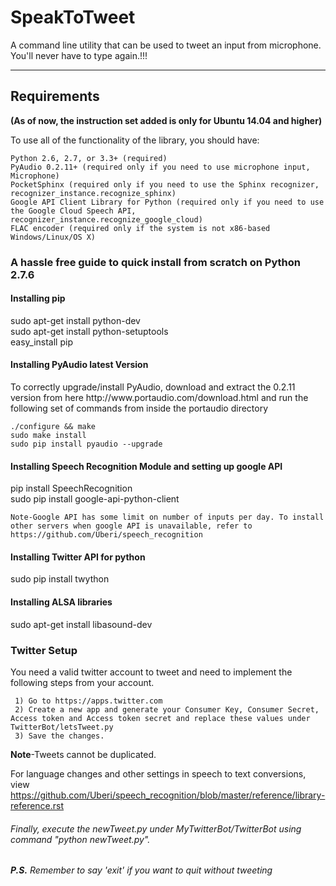 <h1>SpeakToTweet</h1>
A command line utility that can be used to tweet an input from microphone. You'll never have to type again.!!!
<hr>

<h2>Requirements</h2><p><b>(As of now, the instruction set added is only for Ubuntu 14.04 and higher)</b></p>
To use all of the functionality of the library, you should have:
    
    Python 2.6, 2.7, or 3.3+ (required)
    PyAudio 0.2.11+ (required only if you need to use microphone input, Microphone)
    PocketSphinx (required only if you need to use the Sphinx recognizer, recognizer_instance.recognize_sphinx)
    Google API Client Library for Python (required only if you need to use the Google Cloud Speech API, recognizer_instance.recognize_google_cloud)
    FLAC encoder (required only if the system is not x86-based Windows/Linux/OS X)


<h3>A hassle free guide to quick install from scratch on Python 2.7.6</h3>
    
   <h4>Installing pip</h4>
     sudo apt-get install python-dev<br>
     sudo apt-get install python-setuptools<br>
     easy_install pip
    
   <h4>Installing PyAudio latest Version</h4>
    To correctly upgrade/install PyAudio, download and extract the 0.2.11 version from here http://www.portaudio.com/download.html
    and run the following set of commands from inside the portaudio directory

    ./configure && make
    sudo make install
    sudo pip install pyaudio --upgrade
    
   <h4>Installing Speech Recognition Module and setting up google API</h4>
     pip install SpeechRecognition<br>
     sudo pip install google-api-python-client
    
    Note-Google API has some limit on number of inputs per day. To install other servers when google API is unavailable, refer to https://github.com/Uberi/speech_recognition
    
   <h4>Installing Twitter API for python</h4>
     sudo pip install twython
    
   <h4>Installing ALSA libraries</h4>
     sudo apt-get install libasound-dev
    
    
    
<h3>Twitter Setup</h3>
     You need a valid twitter account to tweet and need to implement the following steps from your account.
     
     1) Go to https://apps.twitter.com
     2) Create a new app and generate your Consumer Key, Consumer Secret, Access token and Access token secret and replace these values under TwitterBot/letsTweet.py
     3) Save the changes.

<b>Note</b>-Tweets cannot be duplicated.

For language changes and other settings in speech to text conversions, view https://github.com/Uberi/speech_recognition/blob/master/reference/library-reference.rst
<br>
<h6>Finally, execute the newTweet.py under MyTwitterBot/TwitterBot using command "python newTweet.py".</h6>
<b><i>P.S.</b> Remember to say 'exit' if you want to quit without tweeting</i>
     
